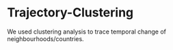 # Trajectory-Clustering
We used clustering analysis to trace temporal change of neighbourhoods/countries.
